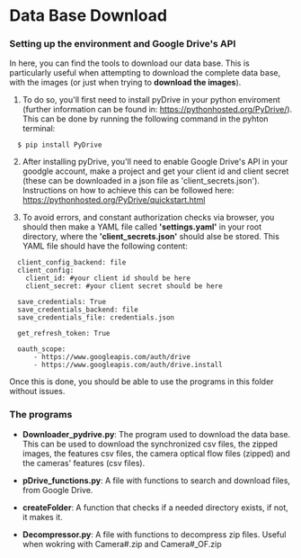 # Data Base Download

### Setting up the environment and Google Drive's API

In here, you can find the tools to download our data base. This is particularly useful when attempting to download the complete data base, with the images (or just when trying to **download the images**).
 
1. To do so, you'll first need to install pyDrive in your python enviroment (further information can be found in: https://pythonhosted.org/PyDrive/). This can be done by running the following command in the pyhton 
terminal:

  ```
    $ pip install PyDrive
  ```

2. After installing pyDrive, you'll need to enable Google Drive's API in your goodgle account, make a project and get your client id and client secret (these can be downloaded in a json file as 'client_secrets.json'). Instructions on how to achieve this can be followed here: https://pythonhosted.org/PyDrive/quickstart.html

3. To avoid errors, and constant authorization checks via browser, you should then make a YAML file called **'settings.yaml'** in your root directory, where the **'client_secrets.json'** should alse be stored. This YAML file should have the following content:

 ```
   client_config_backend: file
   client_config:
     client_id: #your client id should be here
     client_secret: #your client secret should be here

   save_credentials: True
   save_credentials_backend: file
   save_credentials_file: credentials.json

   get_refresh_token: True

   oauth_scope: 
       - https://www.googleapis.com/auth/drive
       - https://www.googleapis.com/auth/drive.install
 ```

Once this is done, you should be able to use the programs in this folder without issues.

### The programs

- **Downloader_pydrive.py**: The program used to download the data base. This can be used to download the synchronized csv files, the zipped images, the features csv files, the camera optical flow files (zipped) and the cameras' features (csv files).

- **pDrive_functions.py**: A file with functions to search and download files, from Google Drive.

- **createFolder**: A function that checks if a needed directory exists, if not, it makes it.

- **Decompressor.py**: A file with functions to decompress zip files. Useful when wokring with Camera#.zip and Camera#_OF.zip


